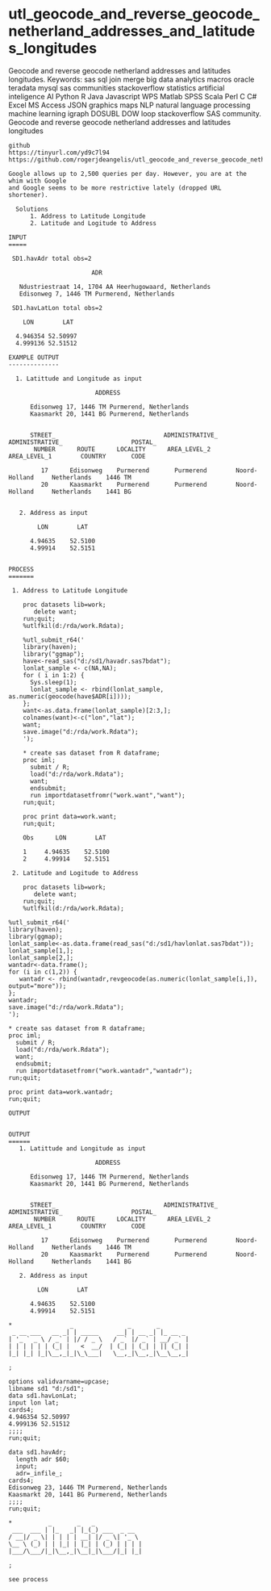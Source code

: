 # utl_geocode_and_reverse_geocode_netherland_addresses_and_latitudes_longitudes
Geocode and reverse geocode netherland addresses and latitudes longitudes.  Keywords: sas sql join merge big data analytics macros oracle teradata mysql sas communities stackoverflow statistics artificial inteligence AI Python R Java Javascript WPS Matlab SPSS Scala Perl C C# Excel MS Access JSON graphics maps NLP natural language processing machine learning igraph DOSUBL DOW loop stackoverflow SAS community.
    Geocode and reverse geocode netherland addresses and latitudes longitudes

    github
    https://tinyurl.com/yd9c7l94
    https://github.com/rogerjdeangelis/utl_geocode_and_reverse_geocode_netherland_addresses_and_latitudes_longitudes

    Google allows up to 2,500 queries per day. However, you are at the whim with Google
    and Google seems to be more restrictive lately (dropped URL shortener).

      Solutions
          1. Address to Latitude Longitude
          2. Latitude and Logitude to Address

    INPUT
    =====

     SD1.havAdr total obs=2

                           ADR

       Ndustriestraat 14, 1704 AA Heerhugowaard, Netherlands
       Edisonweg 7, 1446 TM Purmerend, Netherlands

     SD1.havLatLon total obs=2

        LON        LAT

      4.946354 52.50997
      4.999136 52.51512

    EXAMPLE OUTPUT
    --------------

      1. Latittude and Longitude as input

                            ADDRESS

          Edisonweg 17, 1446 TM Purmerend, Netherlands
          Kaasmarkt 20, 1441 BG Purmerend, Netherlands


          STREET_                              ADMINISTRATIVE_    ADMINISTRATIVE_                   POSTAL_
           NUMBER      ROUTE      LOCALITY      AREA_LEVEL_2       AREA_LEVEL_1        COUNTRY       CODE

             17      Edisonweg    Purmerend       Purmerend        Noord-Holland     Netherlands    1446 TM
             20      Kaasmarkt    Purmerend       Purmerend        Noord-Holland     Netherlands    1441 BG


       2. Address as input

            LON        LAT

          4.94635    52.5100
          4.99914    52.5151


    PROCESS
    =======

     1. Address to Latitude Longitude

        proc datasets lib=work;
           delete want;
        run;quit;
        %utlfkil(d:/rda/work.Rdata);

        %utl_submit_r64('
        library(haven);
        library("ggmap");
        have<-read_sas("d:/sd1/havadr.sas7bdat");
        lonlat_sample <- c(NA,NA);
        for ( i in 1:2) {
          Sys.sleep(1);
          lonlat_sample <- rbind(lonlat_sample, as.numeric(geocode(have$ADR[i])));
        };
        want<-as.data.frame(lonlat_sample)[2:3,];
        colnames(want)<-c("lon","lat");
        want;
        save.image("d:/rda/work.Rdata");
        ');

        * create sas dataset from R dataframe;
        proc iml;
          submit / R;
          load("d:/rda/work.Rdata");
          want;
          endsubmit;
          run importdatasetfromr("work.want","want");
        run;quit;

        proc print data=work.want;
        run;quit;

        Obs      LON        LAT

        1     4.94635    52.5100
        2     4.99914    52.5151

     2. Latitude and Logitude to Address

        proc datasets lib=work;
           delete want;
        run;quit;
        %utlfkil(d:/rda/work.Rdata);

    %utl_submit_r64('
    library(haven);
    library(ggmap);
    lonlat_sample<-as.data.frame(read_sas("d:/sd1/havlonlat.sas7bdat"));
    lonlat_sample[1,];
    lonlat_sample[2,];
    wantadr<-data.frame();
    for (i in c(1,2)) {
       wantadr <- rbind(wantadr,revgeocode(as.numeric(lonlat_sample[i,]), output="more"));
    };
    wantadr;
    save.image("d:/rda/work.Rdata");
    ');

    * create sas dataset from R dataframe;
    proc iml;
      submit / R;
      load("d:/rda/work.Rdata");
      want;
      endsubmit;
      run importdatasetfromr("work.wantadr","wantadr");
    run;quit;

    proc print data=work.wantadr;
    run;quit;

    OUTPUT


    OUTPUT
    ======
       1. Latittude and Longitude as input

                            ADDRESS

          Edisonweg 17, 1446 TM Purmerend, Netherlands
          Kaasmarkt 20, 1441 BG Purmerend, Netherlands


          STREET_                              ADMINISTRATIVE_    ADMINISTRATIVE_                   POSTAL_
           NUMBER      ROUTE      LOCALITY      AREA_LEVEL_2       AREA_LEVEL_1        COUNTRY       CODE

             17      Edisonweg    Purmerend       Purmerend        Noord-Holland     Netherlands    1446 TM
             20      Kaasmarkt    Purmerend       Purmerend        Noord-Holland     Netherlands    1441 BG

       2. Address as input

            LON        LAT

          4.94635    52.5100
          4.99914    52.5151

    *                _               _       _
     _ __ ___   __ _| | _____     __| | __ _| |_ __ _
    | '_ ` _ \ / _` | |/ / _ \   / _` |/ _` | __/ _` |
    | | | | | | (_| |   <  __/  | (_| | (_| | || (_| |
    |_| |_| |_|\__,_|_|\_\___|   \__,_|\__,_|\__\__,_|

    ;

    options validvarname=upcase;
    libname sd1 "d:/sd1";
    data sd1.havLonLat;
    input lon lat;
    cards4;
    4.946354 52.50997
    4.999136 52.51512
    ;;;;
    run;quit;

    data sd1.havAdr;
      length adr $60;
      input;
      adr=_infile_;
    cards4;
    Edisonweg 23, 1446 TM Purmerend, Netherlands
    Kaasmarkt 20, 1441 BG Purmerend, Netherlands
    ;;;;
    run;quit;

    *          _       _   _
     ___  ___ | |_   _| |_(_) ___  _ __
    / __|/ _ \| | | | | __| |/ _ \| '_ \
    \__ \ (_) | | |_| | |_| | (_) | | | |
    |___/\___/|_|\__,_|\__|_|\___/|_| |_|

    ;

    see process


